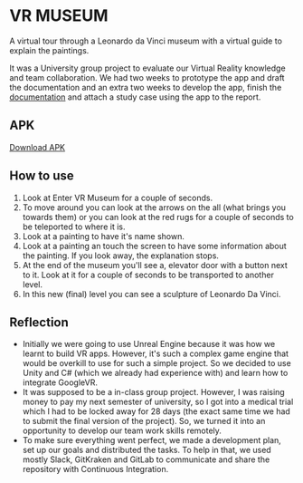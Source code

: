 # VR MUSEUM

A virtual tour through a Leonardo da Vinci museum with a virtual guide to explain the paintings.

It was a University group project to evaluate our Virtual Reality knowledge and team collaboration. We had two weeks to prototype the app and draft the documentation and an extra two weeks to develop the app, finish the [documentation](VR_GROUP_ASSIGNMENT_CS203_VR_Museum.pdf) and attach a study case using the app to the report.

## APK

[Download APK](/VRmuseum.apk)

## How to use

1. Look at Enter VR Museum for a couple of seconds.
2. To move around you can look at the arrows on the all (what brings you towards them) or you can look at the red rugs for a couple of seconds to be teleported to where it is.
3. Look at a painting to have it's name shown.
4. Look at a painting an touch the screen to have some information about the painting. If you look away, the explanation stops.
5. At the end of the museum you'll see a, elevator door with a button next to it. Look at it for a couple of seconds to be transported to another level.
6. In this new (final) level you can see a sculpture of Leonardo Da Vinci.

## Reflection

- Initially we were going to use Unreal Engine because it was how we learnt to build VR apps. However, it's such a complex game engine that would be overkill to use for such a simple project. So we decided to use Unity and C# (which we already had experience with) and learn how to integrate GoogleVR. 
- It was supposed to be a in-class group project. However, I was raising money to pay my next semester of university, so I got into a medical trial which I had to be locked away for 28 days (the exact same time we had to submit the final version of the project). So, we turned it into an opportunity to develop our team work skills remotely.
- To make sure everything went perfect, we made a development plan, set up our goals and distributed the tasks. To help in that, we used mostly Slack, GitKraken and GitLab to communicate and share the repository with Continuous Integration.
